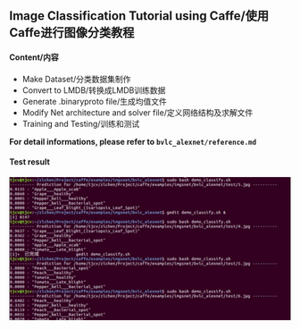 ## Image Classification Tutorial using Caffe/使用Caffe进行图像分类教程

#### Content/内容
* Make Dataset/分类数据集制作
* Convert to LMDB/转换成LMDB训练数据
* Generate .binaryproto file/生成均值文件
* Modify Net architecture and solver file/定义网络结构及求解文件
* Training and Testing/训练和测试

**For detail informations, please refer to `bvlc_alexnet/reference.md`**  

#### Test result
![result](./result.jpg)
